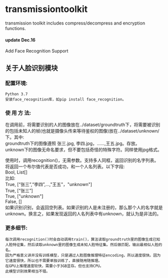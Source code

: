 # transmissiontoolkit
transmission toolkit includes compress/decompress and encryption functions.

#### update Dec.16
Add Face Recognition Support

## 关于人脸识别模块

### 配置环境:
    Python 3.7  
    安装face_recognition库，如pip install face_recognition。

### 使 用 方 法:
在调用前，将需要识别的人的图像放在../dataset/groundtruth下，将需要被识别的包括未知人的帧(也就是摄像头传来等待鉴权的图像)放在../dataset/unknown/下。其中:  
    groundtruth下的图像遵照 张三.jpg, 李四.jpg，......,王五.jpg。存放。  
    unknown下的图像无命名要求，但不要包括奇怪的特殊字符。同样使用jpg格式。  

使用时，调用recognition()，无需参数。支持多人同框，返回识别的名字列表。将返回一个布尔值代表是否成功，和一个人名列表。以下字段:  
    Bool, List[]  
    比如:  
        True, [“张三”,“李四”,...,"王五"，"unknown"]  
        True, [“张三”]  
        True, ["unknown"]  
        False, []  
    如果识别识别，会返回空列表。如果识别的人是未注册的，那么那个人的名字就是unknown。换言之，如果发现返回的人名列表中有unknown，就认为是非法的。  

### 更多细节:
    每次调用recognition()时会自动调用train()，算法读取groundtruth里的图像生成已知人脸特征集，然后读取unknown里的图像生成未知人脸特征集。然后做匹配。输出最相似人脸的名。
    因为严格意义讲并没有训练模型，只是通过人脸图像推理特征encoding，所以速度很快。因为它速度很快，所以也不需要单独训练了，直接随用随推理。
    在GPU上推理速度较快，需要小于3GB显存。但也支持CPU。
    此模型识别效果相当不错。
